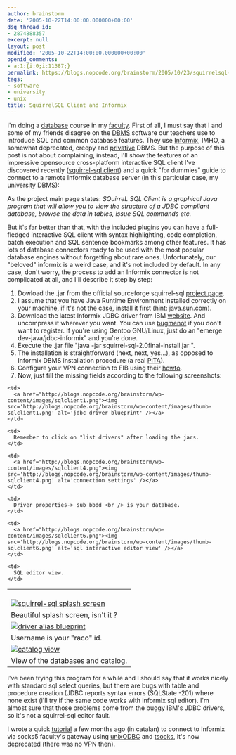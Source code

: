 ```yaml
---
author: brainstorm
date: '2005-10-22T14:00:00.000000+00:00'
dsq_thread_id:
- 2874888357
excerpt: null
layout: post
modified: '2005-10-22T14:00:00.000000+00:00'
openid_comments:
- a:1:{i:0;i:11387;}
permalink: https://blogs.nopcode.org/brainstorm/2005/10/23/squirrelsql-client-and-informix/
tags:
- software
- university
- unix
title: SquirrelSQL Client and Informix
---
```


I'm doing a [database][1] course in my [faculty][2]. First of all, I must say that I and some of my friends disagree on the <acronym title="DataBase Management System"><a href="http://en.wikipedia.org/wiki/DBMS">DBMS</a></acronym> software our teachers use to introduce SQL and common database features. They use [Informix][3], IMHO, a somewhat deprecated, creepy and [privative][4] DBMS. But the purpose of this post is not about complaining, instead, I'll show the features of an impressive opensource cross-platform interactive SQL client I've discovered recently ([squirrel-sql client][5]) and a quick "for dummies" guide to connect to a remote Informix database server (in this particular case, my university DBMS):

As the project main page states: <cite>SQuirreL SQL Client is a graphical Java program that will allow you to view the structure of a JDBC compliant database, browse the data in tables, issue SQL commands etc.</cite>

But it's far better than that, with the included plugins you can have a full-fledged interactive SQL client with syntax highlighting, code completion, batch execution and SQL sentence bookmarks among other features. It has lots of database connectors ready to be used with the most popular database engines without forgetting about rare ones. Unfortunately, our "beloved" informix is a weird case, and it's not included by default. In any case, don't worry, the process to add an Informix connector is not complicated at all, and I'll describe it step by step:  
<!--more-->

1.  Dowload the .jar from the official sourceforge squirrel-sql [project page][5].
2.  I assume that you have Java Runtime Environment installed correctly on your machine, if it's not the case, install it first (hint: java.sun.com).
3.  Download the latest Informix JDBC driver from IBM [website][6]. And uncompress it wherever you want. You can use [bugmenot][7] if you don't want to register. If you're using Gentoo GNU/Linux, just do an "emerge dev-java/jdbc-informix" and you're done.
4.  Execute the .jar file "java -jar squirrel-sql-2.0final-install.jar ".
5.  The installation is straightforward (next, next, yes...), as opposed to Informix DBMS installation procedure (a real <acronym title="Pain In The *ss">PITA</acronym>).
6.  Configure your VPN connection to FIB using their [howto][8].
7.  Now, just fill the missing fields according to the following screenshots:

<table align="center" cellpadding="8">
  <tr>
    <td>
      <a href="http://blogs.nopcode.org/brainstorm/wp-content/images/sqlclient_splash.png"><br /> <img src='http://blogs.nopcode.org/brainstorm/wp-content/images/thumb-sqlclient_splash.png' alt='squirrel-sql splash screen' /></a>
    </td>
    
    <td>
      <a href="http://blogs.nopcode.org/brainstorm/wp-content/images/sqlclient1.png"><img src='http://blogs.nopcode.org/brainstorm/wp-content/images/thumb-sqlclient1.png' alt='jdbc driver blueprint' /></a>
    </td>
  </tr>
  
  <tr>
    <td>
      Beautiful splash screen, isn't it ?
    </td>
    
    <td>
      Remember to click on "list drivers" after loading the jars.
    </td>
  </tr>
  
  <tr>
    <td>
      <a href="http://blogs.nopcode.org/brainstorm/wp-content/images/sqlclient2.png"><img src='http://blogs.nopcode.org/brainstorm/wp-content/images/thumb-sqlclient2.png' alt='driver alias blueprint' /></a>
    </td>
    
    <td>
      <a href="http://blogs.nopcode.org/brainstorm/wp-content/images/sqlclient4.png"><img src='http://blogs.nopcode.org/brainstorm/wp-content/images/thumb-sqlclient4.png' alt='connection settings' /></a>
    </td>
  </tr>
  
  <tr>
    <td>
      Username is your "raco" id.
    </td>
    
    <td>
      Driver properties-> sub_bbdd <br /> is your database.
    </td>
  </tr>
  
  <tr>
    <td>
      <a href="http://blogs.nopcode.org/brainstorm/wp-content/images/sqlclient5.png"><img src='http://blogs.nopcode.org/brainstorm/wp-content/images/thumb-sqlclient5.png' alt='catalog view' /></a>
    </td>
    
    <td>
      <a href="http://blogs.nopcode.org/brainstorm/wp-content/images/sqlclient6.png"><img src='http://blogs.nopcode.org/brainstorm/wp-content/images/thumb-sqlclient6.png' alt='sql interactive editor view' /></a>
    </td>
  </tr>
  
  <tr>
    <td>
      View of the databases and catalog.
    </td>
    
    <td>
      SQL editor view.
    </td>
  </tr>
</table>

I've been trying this program for a while and I should say that it works nicely with standard sql select queries, but there are bugs with table and procedure creation (JDBC reports syntax errors (SQLState -201) where none exist (i'll try if the same code works with informix sql editor). I'm almost sure that those problems come from the buggy IBM's JDBC drivers, so it's not a squirrel-sql editor fault.

I wrote a quick [tutorial][9] a few months ago (in catalan) to connect to Informix via socks5 faculty's gateway using [unixODBC][10] and [tsocks][11], it's now deprecated (there was no VPN then).

 [1]: http://www.fib.upc.es/ca/Estudis/Assignatures/BD.html
 [2]: http://www.fib.upc.es
 [3]: http://www-306.ibm.com/software/data/informix/
 [4]: http://es.wikipedia.org/wiki/Software_privativo
 [5]: http://squirrel-sql.sourceforge.net/
 [6]: http://www14.software.ibm.com/webapp/download/search.jsp?go=y&rs=ifxjdbc
 [7]: http://www.bugmenot.com/
 [8]: https://raco.fib.upc.es/vpn
 [9]: http://www-pagines.fib.upc.es/%7Ebd/casaLinux.html
 [10]: http://www.unixodbc.org/
 [11]: http://tsocks.sourceforge.net/